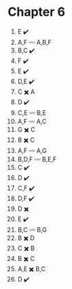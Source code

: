 # Chapter 6
1. E        ✔️
2. A,F      〰️     A,B,F
3. B,C      ✔️
4. F        ✔️
5. E        ✔️
6. D,E      ✔️
7. C        ✖️     A
8. D        ✔️
9. C,E      〰️     B,E
10. A,F     〰️     A,C
11. G       ✖️     C
12. B       ✖️     C
13. A,F     〰️     A,G
14. B,D,F   〰️     B,E,F
15. C       ✔️
16. D       ✔️
17. C,F     ✔️
18. D,F     ✔️
19. D       ✖️
20. E       ✔️
21. B,C     〰️     B,G
22. B       ✖️     D
23. C       ✖️     B
24. B       ✖️     C
25. A,E     ✖️     B,C
26. D       ✔️
